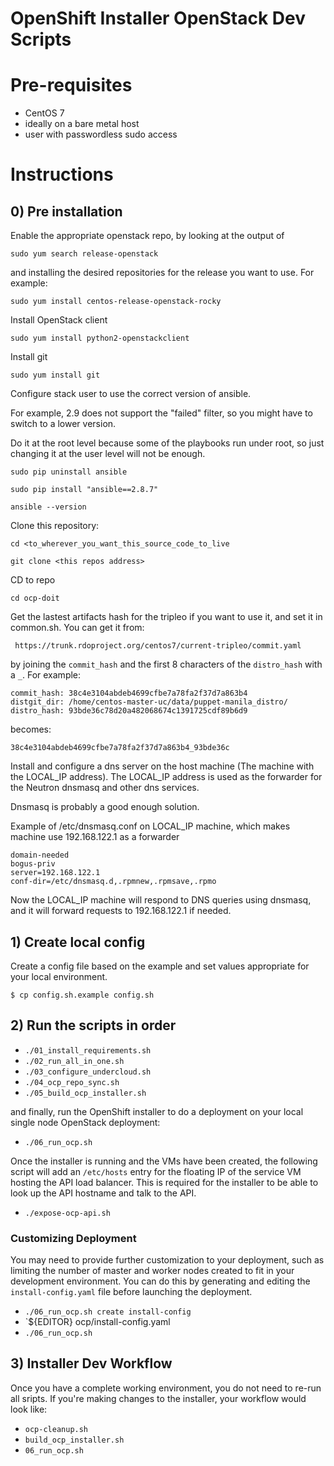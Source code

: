 OpenShift Installer OpenStack Dev Scripts
=========================================

# Pre-requisites

- CentOS 7
- ideally on a bare metal host
- user with passwordless sudo access

# Instructions

## 0) Pre installation

Enable the appropriate openstack repo, by looking at the output of

 `sudo yum search release-openstack`

and installing the desired repositories for the release you want to use. For example:

 `sudo yum install centos-release-openstack-rocky`

Install OpenStack client

`sudo yum install python2-openstackclient`

Install git

`sudo yum install git`

Configure stack user to use the correct version of ansible.

For example, 2.9 does not support the "failed" filter, so you might have to switch to a lower version.

Do it at the root level because some of the playbooks run
under root, so just changing it at the user level will not be enough.

`sudo pip uninstall ansible`

`sudo pip install "ansible==2.8.7"`

`ansible --version`

Clone this repository:

`cd <to_wherever_you_want_this_source_code_to_live`

`git clone <this repos address>`


CD to repo

`cd ocp-doit`

Get the lastest artifacts hash for the tripleo  if you want to use it, and set it in common.sh.
You can get it from:

` https://trunk.rdoproject.org/centos7/current-tripleo/commit.yaml`

by joining the `commit_hash` and the first 8 characters of the `distro_hash` with a `_`.
For example:
 
    commit_hash: 38c4e3104abdeb4699cfbe7a78fa2f37d7a863b4
    distgit_dir: /home/centos-master-uc/data/puppet-manila_distro/
    distro_hash: 93bde36c78d20a482068674c1391725cdf89b6d9

becomes:

`38c4e3104abdeb4699cfbe7a78fa2f37d7a863b4_93bde36c`

Install and configure a dns server on the host machine (The machine with the LOCAL_IP address).  The LOCAL_IP
address is used as the forwarder for the Neutron dnsmasq and other dns services.

Dnsmasq is probably a good enough solution.

Example of /etc/dnsmasq.conf on LOCAL_IP machine, which makes machine use 192.168.122.1 as a forwarder

    domain-needed
    bogus-priv
    server=192.168.122.1
    conf-dir=/etc/dnsmasq.d,.rpmnew,.rpmsave,.rpmo

Now the LOCAL_IP machine will respond to DNS queries using dnsmasq, and it will forward  requests to 192.168.122.1 if needed.

## 1) Create local config

Create a config file based on the example and set values appropriate for your
local environment.

`$ cp config.sh.example config.sh`

## 2) Run the scripts in order

- `./01_install_requirements.sh`
- `./02_run_all_in_one.sh`
- `./03_configure_undercloud.sh`
- `./04_ocp_repo_sync.sh`
- `./05_build_ocp_installer.sh`

and finally, run the OpenShift installer to do a deployment on your local
single node OpenStack deployment:

- `./06_run_ocp.sh`

Once the installer is running and the VMs have been created, the following
script will add an `/etc/hosts` entry for the floating IP of the service VM
hosting the API load balancer.  This is required for the installer to be able
to look up the API hostname and talk to the API.

- `./expose-ocp-api.sh`

### Customizing Deployment

You may need to provide further customization to your deployment, such as
limiting the number of master and worker nodes created to fit in your
development environment.  You can do this by generating and editing the
`install-config.yaml` file before launching the deployment.

- `./06_run_ocp.sh create install-config`
- `${EDITOR} ocp/install-config.yaml
- `./06_run_ocp.sh`

## 3) Installer Dev Workflow

Once you have a complete working environment, you do not need to re-run all
sripts.  If you're making changes to the installer, your workflow would look
like:

- `ocp-cleanup.sh`
- `build_ocp_installer.sh`
- `06_run_ocp.sh`

